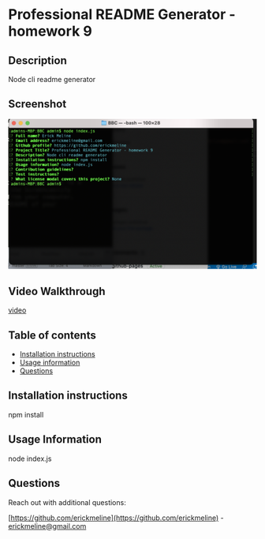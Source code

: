 # Professional README Generator - homework 9

## Description
Node cli readme generator

## Screenshot
![screen shot](./assets/images/screenshot.png)

## Video Walkthrough
[video](https://youtu.be/TkdjWBhXukk)

## Table of contents
- [Installation instructions](#Installation-instructions)
- [Usage information](#Usage-information)
- [Questions](#Questions)

## Installation instructions
npm install

## Usage Information
node index.js

## Questions
Reach out with additional questions:

[https://github.com/erickmeline](https://github.com/erickmeline) - [erickmeline@gmail.com](mailto://erickmeline@gmail.com)

